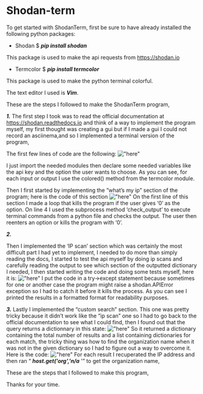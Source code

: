 # Shodan-term
To get started with ShodanTerm, first be sure to have already installed the following python
packages:

- Shodan
$ **_pip install shodan_**

This package is used to make the api requests from https://shodan.io

- Termcolor
$ **_pip install termcolor_**

This package is used to make the python terminal colorful.

The text editor I used is **_Vim_**.

These are the steps I followed to make the ShodanTerm program,

**_1._**
The first step I took was to read the official documentation at https://shodan.readthedocs.io and
think of a way to implement the program myself, my first thought was creating a gui but if I made a
gui I could not record an asciinema,and so I implemented a terminal version of the program,

The first few lines of code are the following:
!["here"](https://github.com/juju-e/Shodan-term/tree/master/img/step1.png)

I just import the needed modules then declare some needed variables like the api key and the option
the user wants to choose.
As you can see, for each input or output I use the colored() method from the termcolor module.

Then I first started by implementing the ”what’s my ip” section of the program;
here is the code of this section
!["here"](https://github.com/juju-e/Shodan-term/tree/master/img/step2.png)
On the first line of this section I made a loop that kills the program if the user gives ‘0’ as the
option.
On line 4 I used the subprocess method ‘check_output’ to execute terminal commands from a
python file and checks the output.
The user then reenters an option or kills the program with ‘0’.

**_2._**


Then I implemented the ‘IP scan’ section which was certainly the most difficult part I had yet to
implement, I needed to do more than simply reading the docs, I started to test the api myself by
doing ip scans and carefully reading the output to see which section of the outputted dictionary I
needed, I then started writing the code and doing some tests myself, here it is:
!["here"](https://github.com/juju-e/Shodan-term/tree/master/img/step3.png)
I put the code in a try→except statement because sometimes for one or another case the program
might raise a shodan.APIError exception so I had to catch it before it kills the process.
As you can see I printed the results in a formatted format for readability purposes.

**_3._**
Lastly I implemented the “custom search” section. This one was pretty tricky because it didn’t work
like the “ip scan” one so I had to go back to the official documentation to see what I could find, then
I found out that the query returns a dictionnary in this state:
!["here"](https://github.com/juju-e/Shodan-term/tree/master/img/step4.png)
So it returned a dictionary containing the total number of results and a list containing dictionaries
for each match, the tricky thing was how to find the organization name when it was not in the given
dictionary so I had to figure out a way to overcome it.
Here is the code:
!["here"](https://github.com/juju-e/Shodan-term/tree/master/img/step5.png)
For each result I recuperated the IP address and then ran “ **_host.get('org','n/a_** '” to get the
organization name,

These are the steps that I followed to make this program,

Thanks for your time.


